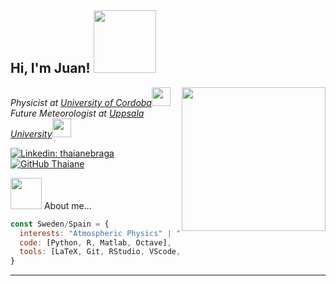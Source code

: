 <h2> Hi, I'm Juan! <img src="https://i.giphy.com/8H1SPh0ysU9EoXMzVj.webp" width="100"></h2>
<img align='right' src="https://i.giphy.com/8H1SPh0ysU9EoXMzVj.webp" width="230">
<p><em>Physicist at <a href="http://www.uco.es">University of Cordoba</a><img src="https://media3.giphy.com/media/v1.Y2lkPTc5MGI3NjExOWluZWhidWhwNjJ0bGpuZ2tndGo1bXprNDhucDA5YjdzamR4N2RkZSZlcD12MV9pbnRlcm5hbF9naWZfYnlfaWQmY3Q9cw/bFtVSjEcF1hQyCIoUi/giphy.gif" width="30"></br>Future Meteorologist at <a href="https://www.uu.se/">Uppsala University</a><img src="https://media2.giphy.com/media/v1.Y2lkPTc5MGI3NjExZTVpdGw4aXhybW80OXZ2cXBrdXI4ZWc5cW9qbnZhejFjNmJjN2NxZyZlcD12MV9pbnRlcm5hbF9naWZfYnlfaWQmY3Q9cw/SRra6FELNneiUUhHCn/giphy.gif" width="30"> 
</em></p>

[![Linkedin: thaianebraga](https://img.shields.io/badge/-vazquezjportillo-blue?style=flat-square&logo=Linkedin&logoColor=white&link=https://www.linkedin.com/in/vazquezjportillo/)](https://www.linkedin.com/in/vazquezjportillo/)
[![GitHub Thaiane](https://img.shields.io/github/followers/vazquezjportillo?label=follow&style=social)](https://github.com/vazquezjportillo)


<img src="https://media3.giphy.com/media/v1.Y2lkPTc5MGI3NjExOWluZWhidWhwNjJ0bGpuZ2tndGo1bXprNDhucDA5YjdzamR4N2RkZSZlcD12MV9pbnRlcm5hbF9naWZfYnlfaWQmY3Q9cw/bFtVSjEcF1hQyCIoUi/giphy.gif" width="50"></h2> About me...  

```javascript
const Sweden/Spain = {
  interests: "Atmospheric Physics" | "Large-Scale Atmospheric and Ocean Circulation" 
  code: [Python, R, Matlab, Octave],
  tools: [LaTeX, Git, RStudio, VScode, Photoshop, Illustrator, SolidWorks],
}
```
---
